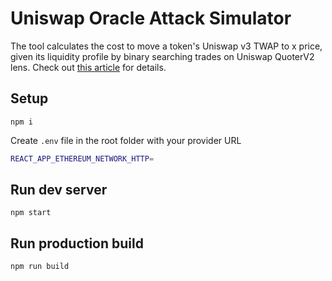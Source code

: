 # Uniswap Oracle Attack Simulator
The tool calculates the cost to move a token's Uniswap v3 TWAP to x price, given its liquidity profile by binary searching trades on Uniswap QuoterV2 lens.
Check out [this article](https://medium.com/eulerfinance/uniswap-oracle-attack-simulator-42d18adf65af) for details.

## Setup

    npm i

Create `.env` file in the root folder with your provider URL

```bash
REACT_APP_ETHEREUM_NETWORK_HTTP=
```

## Run dev server

    npm start

## Run production build

    npm run build
